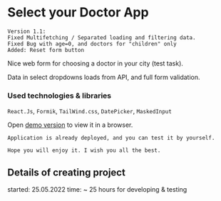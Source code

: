 # Select your Doctor App

~~~
Version 1.1: 
Fixed Multifetching / Separated loading and filtering data.
Fixed Bug with age=0, and doctors for "children" only
Added: Reset form button
~~~

Nice web form for choosing a doctor in your city (test task).

Data in select dropdowns loads from API, and full form validation.

### Used technologies & libraries

`React.Js`, `Formik`, `TailWind.css`, `DatePicker`, `MaskedInput`

Open [demo version](https://select-doctor.vercel.app/) to view it in a browser.

~~~
Application is already deployed, and you can test it by yourself.

Hope you will enjoy it. I wish you all the best.
~~~

## Details of creating project
started: 25.05.2022
time: ~ 25 hours for developing & testing
